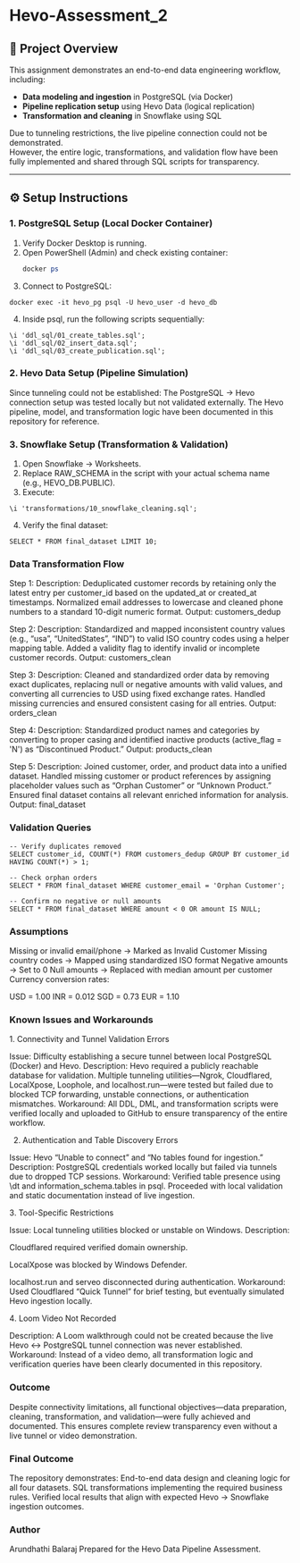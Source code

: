 # Hevo-Assessment_2

## 🧭 Project Overview

This assignment demonstrates an end-to-end data engineering workflow, including:
- **Data modeling and ingestion** in PostgreSQL (via Docker)
- **Pipeline replication setup** using Hevo Data (logical replication)
- **Transformation and cleaning** in Snowflake using SQL

Due to tunneling restrictions, the live pipeline connection could not be demonstrated.  
However, the entire logic, transformations, and validation flow have been fully implemented and shared through SQL scripts for transparency.


---

## ⚙️ Setup Instructions

### **1. PostgreSQL Setup (Local Docker Container)**
1. Verify Docker Desktop is running.  
2. Open PowerShell (Admin) and check existing container:
   ```powershell
   docker ps

3. Connect to PostgreSQL:
```
docker exec -it hevo_pg psql -U hevo_user -d hevo_db
```
4. Inside psql, run the following scripts sequentially:
```
\i 'ddl_sql/01_create_tables.sql';
\i 'ddl_sql/02_insert_data.sql';
\i 'ddl_sql/03_create_publication.sql';
```
### **2. Hevo Data Setup (Pipeline Simulation)**
Since tunneling could not be established:
  The PostgreSQL → Hevo connection setup was tested locally but not validated externally.
  The Hevo pipeline, model, and transformation logic have been documented in this repository for reference.

### **3. Snowflake Setup (Transformation & Validation)**
1. Open Snowflake → Worksheets.
2. Replace RAW_SCHEMA in the script with your actual schema name (e.g., HEVO_DB.PUBLIC).
3. Execute:
```
\i 'transformations/10_snowflake_cleaning.sql';
```
4. Verify the final dataset:
```
SELECT * FROM final_dataset LIMIT 10;
```

### Data Transformation Flow
Step 1:
Description: Deduplicated customer records by retaining only the latest entry per customer_id based on the updated_at or created_at timestamps. Normalized email addresses to lowercase and cleaned phone numbers to a standard 10-digit numeric format.
Output: customers_dedup

Step 2:
Description: Standardized and mapped inconsistent country values (e.g., “usa”, “UnitedStates”, “IND”) to valid ISO country codes using a helper mapping table. Added a validity flag to identify invalid or incomplete customer records.
Output: customers_clean

Step 3:
Description: Cleaned and standardized order data by removing exact duplicates, replacing null or negative amounts with valid values, and converting all currencies to USD using fixed exchange rates. Handled missing currencies and ensured consistent casing for all entries.
Output: orders_clean

Step 4:
Description: Standardized product names and categories by converting to proper casing and identified inactive products (active_flag = 'N') as “Discontinued Product.”
Output: products_clean

Step 5:
Description: Joined customer, order, and product data into a unified dataset. Handled missing customer or product references by assigning placeholder values such as “Orphan Customer” or “Unknown Product.” Ensured final dataset contains all relevant enriched information for analysis.
Output: final_dataset

### Validation Queries
```
-- Verify duplicates removed
SELECT customer_id, COUNT(*) FROM customers_dedup GROUP BY customer_id HAVING COUNT(*) > 1;

-- Check orphan orders
SELECT * FROM final_dataset WHERE customer_email = 'Orphan Customer';

-- Confirm no negative or null amounts
SELECT * FROM final_dataset WHERE amount < 0 OR amount IS NULL;
```

### Assumptions

Missing or invalid email/phone → Marked as Invalid Customer
Missing country codes → Mapped using standardized ISO format
Negative amounts → Set to 0
Null amounts → Replaced with median amount per customer
Currency conversion rates:

USD = 1.00
INR = 0.012
SGD = 0.73
EUR = 1.10

### Known Issues and Workarounds
1️. Connectivity and Tunnel Validation Errors

Issue: Difficulty establishing a secure tunnel between local PostgreSQL (Docker) and Hevo.
Description:
Hevo required a publicly reachable database for validation. Multiple tunneling utilities—Ngrok, Cloudflared, LocalXpose, Loophole, and localhost.run—were tested but failed due to blocked TCP forwarding, unstable connections, or authentication mismatches.
Workaround:
All DDL, DML, and transformation scripts were verified locally and uploaded to GitHub to ensure transparency of the entire workflow.

2. Authentication and Table Discovery Errors

Issue: Hevo “Unable to connect” and “No tables found for ingestion.”
Description:
PostgreSQL credentials worked locally but failed via tunnels due to dropped TCP sessions.
Workaround:
Verified table presence using \dt and information_schema.tables in psql. Proceeded with local validation and static documentation instead of live ingestion.

3️. Tool-Specific Restrictions

Issue: Local tunneling utilities blocked or unstable on Windows.
Description:

Cloudflared required verified domain ownership.

LocalXpose was blocked by Windows Defender.

localhost.run and serveo disconnected during authentication.
Workaround:
Used Cloudflared “Quick Tunnel” for brief testing, but eventually simulated Hevo ingestion locally.

4️. Loom Video Not Recorded

Description:
A Loom walkthrough could not be created because the live Hevo ↔ PostgreSQL tunnel connection was never established.
Workaround:
Instead of a video demo, all transformation logic and verification queries have been clearly documented in this repository.

### Outcome

Despite connectivity limitations, all functional objectives—data preparation, cleaning, transformation, and validation—were fully achieved and documented.
This ensures complete review transparency even without a live tunnel or video demonstration.

### Final Outcome

The repository demonstrates:
End-to-end data design and cleaning logic for all four datasets.
SQL transformations implementing the required business rules.
Verified local results that align with expected Hevo → Snowflake ingestion outcomes.

### Author
Arundhathi Balaraj
Prepared for the Hevo Data Pipeline Assessment.
